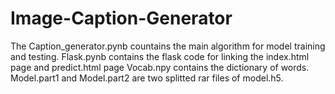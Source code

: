 # Image-Caption-Generator
The Caption_generator.pynb countains the main algorithm for model training and testing.
Flask.pynb contains the flask code for linking the index.html page and predict.html page
Vocab.npy contains the dictionary of words.
Model.part1 and Model.part2 are two splitted rar files of model.h5.
